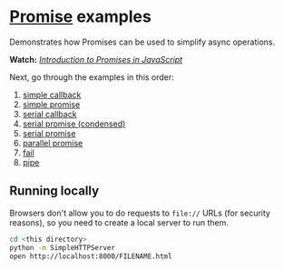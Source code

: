 # [Promise](https://www.promisejs.org/) examples

Demonstrates how Promises can be used to simplify async operations.

**Watch:** [_Introduction to Promises in JavaScript_](https://www.youtube.com/watch?v=KeQYjpckudA)

Next, go through the examples in this order:

1. [simple callback](simple-callback.html)
1. [simple promise](simple-promise.html)
1. [serial callback](serial-callback.html)
1. [serial promise (condensed)](serial-promise-condensed.html)
1. [serial promise](serial-promise.html)
1. [parallel promise](parallel-promise.html)
1. [fail](fail.html)
1. [pipe](pipe.html)

## Running locally

Browsers don't allow you to do requests to `file://` URLs (for security reasons), so you need to create a local server to run them.

```bash
cd <this directory>
python -m SimpleHTTPServer
open http://localhost:8000/FILENAME.html
```
